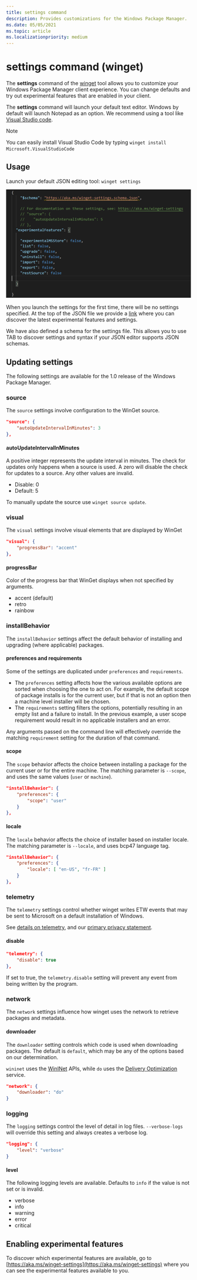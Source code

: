 ```yaml
---
title: settings command
description: Provides customizations for the Windows Package Manager.
ms.date: 05/05/2021
ms.topic: article
ms.localizationpriority: medium
---
```


# settings command (winget)

The **settings** command of the [winget](./index.md) tool allows you to customize your Windows Package Manager client experience. You can change defaults and try out experimental features that are enabled in your client.

The **settings** command will launch your default text editor. Windows by default will launch Notepad as an option.  We recommend using a tool like [Visual Studio code](https://code.visualstudio.com/).  

>[!NOTE]
>You can easily install Visual Studio Code by typing `winget install Microsoft.VisualStudioCode`

## Usage

Launch your default JSON editing tool: `winget settings`

![Screenshot of the Windows Package Manager Settings.](./images/settings.png)

When you launch the settings for the first time, there will be no settings specified. At the top of the JSON file we provide a [link](https://aka.ms/winget-settings) where you can discover the latest experimental features and settings.

We have also defined a schema for the settings file. This allows you to use TAB to discover settings and syntax if your JSON editor supports JSON schemas.

## Updating settings

The following settings are available for the 1.0 release of the Windows Package Manager.

### source

The `source` settings involve configuration to the WinGet source.

```json
"source": {
    "autoUpdateIntervalInMinutes": 3
},
```

#### autoUpdateIntervalInMinutes

A positive integer represents the update interval in minutes. The check for updates only happens when a source is used. A zero will disable the check for updates to a source. Any other values are invalid.

- Disable: 0
- Default: 5

To manually update the source use `winget source update`.

### visual

The `visual` settings involve visual elements that are displayed by WinGet

```json
"visual": {
    "progressBar": "accent"
},
```

#### progressBar

Color of the progress bar that WinGet displays when not specified by arguments. 

- accent (default)
- retro
- rainbow

### installBehavior

The `installBehavior` settings affect the default behavior of installing and upgrading (where applicable) packages.

#### preferences and requirements

Some of the settings are duplicated under `preferences` and `requirements`. 

- The `preferences` setting affects how the various available options are sorted when choosing the one to act on. For example, the default scope of package installs is for the current user, but if that is not an option then a machine level installer will be chosen.
- The `requirements` setting filters the options, potentially resulting in an empty list and a failure to install. In the previous example, a user scope requirement would result in no applicable installers and an error.

Any arguments passed on the command line will effectively override the matching `requirement` setting for the duration of that command.

#### scope

The `scope` behavior affects the choice between installing a package for the current user or for the entire machine. The matching parameter is `--scope`, and uses the same values (`user` or `machine`).

```json
"installBehavior": {
    "preferences": {
        "scope": "user"
    }
},
```

#### locale

The `locale` behavior affects the choice of installer based on installer locale. The matching parameter is `--locale`, and uses bcp47 language tag.

```json
"installBehavior": {
    "preferences": {
        "locale": [ "en-US", "fr-FR" ]
    }
},
```

### telemetry

The `telemetry` settings control whether winget writes ETW events that may be sent to Microsoft on a default installation of Windows.

See [details on telemetry](https://github.com/microsoft/winget-cli/blob/master/README.md#datatelemetry), and our [primary privacy statement](https://github.com/microsoft/winget-cli/blob/master/privacy.md).

#### disable

```json
"telemetry": {
    "disable": true
},
```

If set to true, the `telemetry.disable` setting will prevent any event from being written by the program.

### network

The `network` settings influence how winget uses the network to retrieve packages and metadata.

#### downloader

The `downloader` setting controls which code is used when downloading packages. The default is `default`, which may be any of the options based on our determination.

`wininet` uses the [WinINet](/windows/win32/wininet/about-wininet) APIs, while `do` uses the [Delivery Optimization](https://support.microsoft.com/windows/delivery-optimization-in-windows-10-0656e53c-15f2-90de-a87a-a2172c94cf6d) service.

```json
"network": {
    "downloader": "do"
}
```

### logging

The `logging` settings control the level of detail in log files. `--verbose-logs` will override this setting and always creates a verbose log.


```json
"logging": {
    "level": "verbose"
}
```

#### level
The following logging levels are available. Defaults to `info` if the value is not set or is invalid. 

- verbose
- info
- warning
- error
- critical

## Enabling experimental features

To discover which experimental features are available, go to [https://aka.ms/winget-settings](https://aka.ms/winget-settings) where you can see the experimental features available to you.
